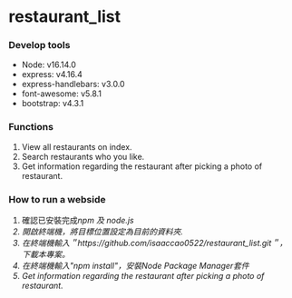 # restaurant_list

<section class="Develop tools">
  <h3>Develop tools</h3>
  <ul>
    <li>Node: v16.14.0</li>
    <li>express: v4.16.4</li>
    <li>express-handlebars: v3.0.0</li>
    <li>font-awesome: v5.8.1</li>
    <li>bootstrap: v4.3.1</li>
  </ul>
</scetion>

<section class="function">
  <h3>Functions</h3>
  <ol>
    <li>View all restaurants on index.</li>
    <li>Search restaurants who you like.</li>
    <li>Get information regarding the restaurant after picking a photo of restaurant.</li>
  </ol>
</scetion>

<section class="how-to -run">
  <h3>How to run a webside</h3>
  <ol>
    <li>確認已安裝完成<i>npm<i/> 及 <i>node.js</i></li>
    <li>開啟終端機，將目標位置設定為目前的資料夾.</li>
    <li>在終端機輸入＂https://github.com/isaaccao0522/restaurant_list.git＂，下載本專案。</li>
    <li>在終端機輸入"npm install"，安裝Node Package Manager套件</li>
    <li>Get information regarding the restaurant after picking a photo of restaurant.</li>
  </ol>
</scetion>



